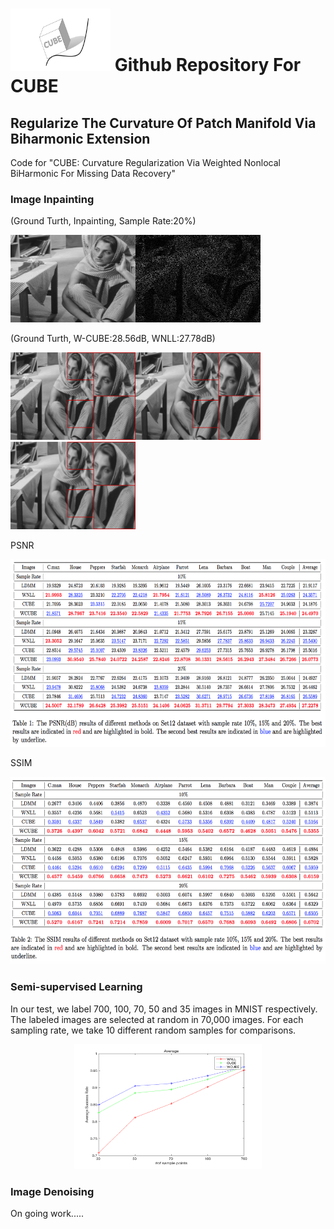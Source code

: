 # <img src="CUBELOGO.png" width = "160" height = "100"  /> Github Repository For CUBE
## Regularize The Curvature Of Patch Manifold Via Biharmonic Extension


Code for "CUBE: Curvature Regularization Via Weighted Nonlocal BiHarmonic For Missing Data Recovery"


### Image Inpainting

(Ground Turth, Inpainting, Sample Rate:20%)

<img src="Fig/bar.png" width = "200" height = "140"  /><img src="Fig/bari.png" width = "200" height = "140"  />

(Ground Turth, W-CUBE:28.56dB, WNLL:27.78dB)

<img src="Fig/bar1.png" width = "200" height = "140"  /><img src="Fig/barCUBE.png" width = "200" height = "140"  /><img src="Fig/barWNLL.png" width = "200" height = "140"  />


PSNR

<img src="Inpainting/PSNR.png" width = "600" height = "300"  />

SSIM

<img src="Inpainting/SSIM.png" width = "600" height = "300"  />

### Semi-supervised Learning

In our test, we label 700, 100, 70, 50 and 35 images in MNIST respectively. The labeled images are selected at random in 70,000 images. For each sampling rate, we take 10 different random samples for comparisons.
<center>
<img src="Fig/average.png" width = "300" height = "200"  />
</center>

### Image Denoising

On going work.....
